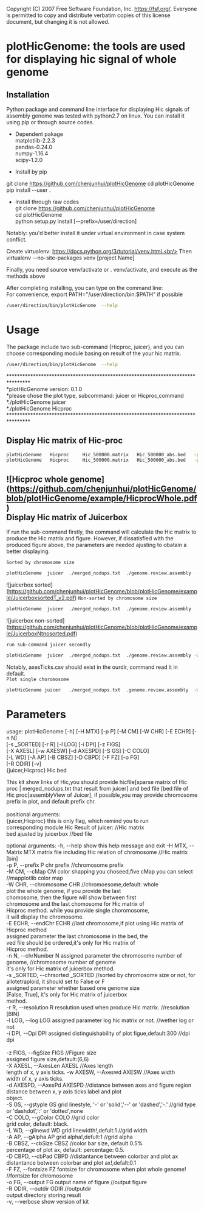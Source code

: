  Copyright (C) 2007 Free Software Foundation, Inc. <https://fsf.org/>.
 Everyone is permitted to copy and distribute verbatim copies
 of this license document, but changing it is not allowed.
 
 
 

plotHicGenome: the tools are used for displaying hic signal of whole genome
===========================================================================
Installation
----------------------------------------------------------------------------

Python package and command line interface for displaying Hic signals of assembly genome
was tested with python2.7 on linux. You can install it using pip or through source codes.

* Dependent pakage<br/>
matplotlib-2.2.3<br/>
pandas-0.24.0<br/>
numpy-1.16.4<br/>
scipy-1.2.0<br/>

* Install by pip

 git clone  https://github.com/chenjunhui/plotHicGenome
 cd plotHicGenome  
 pip install --user   .

* Install through raw codes<br/>
 git clone  https://github.com/chenjunhui/plotHicGenome<br/>
 cd  plotHicGenome<br/>
 python  setup.py  install   [--prefix=/user/direction]<br/>

Notably: you'd better install it under virtual environment in case  system conflict.<br/>

Create virtualenv: https://docs.python.org/3/tutorial/venv.html.<br/>
Then virtualenv --no-site-packages venv [project Name]<br/>

Finally, you need source venv/activate or . venv/activate, and execute as the methods above<br/>

After completing installing, you can type on the command line:<br/>
For convenience, export PATH="/user/direction/bin:$PATH" if possible<br/>

```Bash
/user/direction/bin/plotHicGenome  --help
```

Usage
==============================================================================================
The package include two sub-command {Hicproc, juicer}, and you can choose  corresponding module basing
on result of the your hic matrix.

```Bash
/user/direction/bin/plotHicGenome  --help
```
********************************************************************************<br/>
*plotHicGenome  version: 0.1.0<br/>
*please chose the plot type, subcommand: juicer or Hicproc,command<br/>
*./plotHicGenome   juicer<br/>
*./plotHicGenome   Hicproc<br/>
********************************************************************************<br/>

Display Hic matrix of Hic-proc
-------------------------------------------------------------------------------
```Bash
plotHicGenome   Hicproc     Hic_500000.matrix   Hic_500000_abs.bed   -p  chr  -W  whole  -E  chr20  -n  40  -r  500000  -l   T   -i  300   -z  6,6   -C  black   -L  1 -A  1  -B  "0.5%" -D 0.1    -F  6  -o  HicprocWhole.pdf    -R  ./
plotHicGenome   Hicproc     Hic_500000.matrix   Hic_500000_abs.bed   -p  chr  -W  chr1  -E  chr20  -n  40  -r  500000  -l   T   -i  300   -z  6,6   -C  black   -L  1 -A  1  -B  "0.5%" -D 0.1    -F  6  -o  Hicprocchr1.pdf    -R  ./
```
![Hicproc whole genome]
(https://github.com/chenjunhui/plotHicGenome/blob/plotHicGenome/example/HicprocWhole.pdf)<br/>
Display Hic matrix of Juicerbox
--------------------------------------------------------------------------------------

If run the sub-command firstly, the command will calculate the Hic matrix to produce the Hic matrix and figure.
However, if dissatisfied with the produced figure above, the parameters are needed ajusting to obatain a better displaying.


`Sorted by chromosome size`
```Bash
plotHicGenome  juicer  ./merged_nodups.txt  ./genome.review.assembly  -W whole -n  24   -s  True  -l  t  -F  4   -r  500000  -X  2  -w  0.5  -d  3  -S  'dashed'  -i 300 -z 6,6  -C  'black'  -L  0.8   -A  0.8  -B  '1%' -D  0.2  -o  Juicerboxsorted.pdf    -R   ./sorted
```
![juicerbox sorted]
(https://github.com/chenjunhui/plotHicGenome/blob/plotHicGenome/example/JuicerboxsortedT_v2.pdf)
`Non-sorted by chromosome size`
```Bash
plotHicGenome  juicer  ./merged_nodups.txt  ./genome.review.assembly  -W whole -n  24   -s  False  -l  t  -F  4   -r  500000  -X  2  -w  0.5  -d  3  -S  'dashed'  -i 300 -z 6,6  -C  'black'  -L  0.8   -A  0.8  -B  '1%' -D  0.2  -o  JuicerboxNonsorted.pdf    -R   ./sorted
```
![juicerbox non-sorted]
(https://github.com/chenjunhui/plotHicGenome/blob/plotHicGenome/example/JuicerboxNtnosorted.pdf)

`run sub-command juicer secondly`
```Bash
plotHicGenome  juicer  ./merged_nodups.txt  ./genome.review.assembly -W  whole   -n  24   -l  t  -F  4   -r  500000  -X  2  -w  0.5  -d  3  -S  'dashed'  -i 300 -z 6,6  -C  'black'  -L  0.8   -A  0.8  -B  '1%' -D  0.2  -o  JuicerboxNtsortedMtx.pdf  -H  sorted/Hicmatrix.txt   -R   ./sorted
 ```
 Notably, axesTicks.csv should exist in the ourdir, command read it in default. <br/>
`Plot single choromosome`
```Bash
plotHicGenome juicer   ./merged_nodups.txt  .genome.review.assembly  -W   chr1   -n  24   -s  True  -l  t  -F  4   -r  500000  -X  2  -w  0.5  -d  3  -S  'dashed'  -i 300 -z 6,6  -C  'black'  -L  0.8   -A  0.8  -B  '1%' -D  0.2  -o  JuicerboxNtsortedMtx_testchr24.pdf  -H  ./sorted/Hicmatrix.txt   -R   ./sorted
```

Parameters
==============================================================================================================================================================================

usage: plotHicGenome [-h] [-H MTX] [-p P] [-M CM] [-W CHR] [-E ECHR] [-n N]<br/>
                     [-s _SORTED] [-r R] [-l LOG] [-i DPI] [-z FIGS]<br/>
                     [-X AXESL] [-w AXESW] [-d AXESPD] [-S GS] [-C COLO]<br/>
                     [-L WD] [-A AP] [-B CBSZ] [-D CBPD] [-F FZ] [-o FG]<br/>
                     [-R ODIR] [-v]<br/>
                     {juicer,Hicproc} Hic bed<br/>

This kit show links of Hic,you should provide hicfile[sparse matrix of Hic<br/>
proc | merged_nodups.txt that result from juicer] and bed file [bed file of<br/>
Hic proc|assemblyView of Juicer], if possible,you may provide chromosome<br/>
prefix in plot, and default prefix chr.<br/>
<br/>
positional arguments:<br/>
  {juicer,Hicproc}      this is only flag, which remind you to run<br/>
                        corresponding module
  Hic                   Result of juicer:                                     //Hic matrix<br/>
  bed                   ajusted by juicerbox                                  //bed file<br/>

optional arguments:
  -h, --help            show this help message and exit
  -H MTX, --Matrix MTX  matrix file including Hic relation of chromosome      //Hic matrix [bin]<br/>
  -p P, --prefix P      chr prefix                                            //chromosome prefix<br/>
  -M CM, --cMap CM      color shapping you choseed,five cMap you can select   //mapplotlib color map<br/>
  -W CHR, --chromosome CHR                                                    //chromoesome,default: whole<br/>
                        plot the whole genome, if you provide the last        <br/>
                        chomosome, then the figure will show between first<br/>
                        chromosome and the last chomosome for Hic matrix of<br/>
                        Hicproc method. while you provide single choromosome,<br/>
                        it will display the chromosome.<br/>
  -E ECHR, --endChr ECHR                                                      //last chromosome,if plot using Hic matrix of Hicproc method<br/>
                        assigned parameter the last chromosome in the bed, the<br/>
                        ved file should be ordered,it's only for Hic matrix of<br/>
                        Hicproc method.<br/>
  -n N, --chrNumber N   assigned parameter the chromosome number of genome,   //chromosome number of genome<br/>
                        it's only for Hic matrix of juicerbox method.<br/>
  -s _SORTED, --chrsorted _SORTED                                             //sorted by chromosome size or not, for allotetraploid, it should set to False or F<br/>
                        assigned parameter whether based one genome size<br/>
                        [False, True], it's only for Hic matrix of juicerbox<br/>
                        method.<br/>
  -r R, --resolution R  resolution used when produce Hic matrix.            //resolution [BIN]<br/>
  -l LOG, --log LOG     assigned parameter log hic matrix or not.           //wether log or not<br/>
  -i DPI, --Dpi DPI     assigned distinguishability of plot figue,default:300 //dpi<br/>
                        dpi<br/>   
  -z FIGS, --figSize FIGS                                                    //Figure size<br/>
                        assigned figure size,default:(6,6)<br/>
  -X AXESL, --AxesLen AXESL                                                  //Axes length<br/>
                        length of x, y axis ticks.
  -w AXESW, --Axeswd AXESW                                                  //Axes width<br/>
                        width of x, y axis ticks.<br/>
  -d AXESPD, --AxesPd AXESPD                                               //distance between axes and figure region<br/>
                        distance between x, y axis ticks label and plot<br/>
                        object.<br/>
  -S GS, --gstyple GS   grid linestyle, '-' or 'solid','--' or 'dashed','-.'   //grid type <br/>
                        or 'dashdot',':' or 'dotted',none<br/>
  -C COLO, --gColor COLO                                                       //grid color<br/>
                        grid color, default: black.<br/>
  -L WD, --glinewd WD   grid linewidth!,defult:1                              //grid width<br/>
  -A AP, --gAlpha AP    grid alpha!,defult:1                                  //grid alpha<br/>
  -B CBSZ, --cbSize CBSZ                                                      //color bar size, default 0.5%<br/>
                        percentage of plot ax, default: percentage: 0.5.<br/> 
  -D CBPD, --cbPad CBPD                                                       //distantance between colorbar and plot ax<br/>
                        distantance between colorbar and plot ax!,defalt:0.1<br/>
  -F FZ, --fontsize FZ  fontsize for chromosome when plot whole genome!        //fontsize for chromosome<br/>
  -o FG, --output FG    output name of figure                                  //output figure<br/>
  -R ODIR, --outdir ODIR                                                      //outputdir<br/>
                        output directory storing result<br/>
  -v, --verbose         show version of kit<br/>


